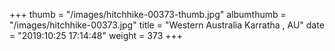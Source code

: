 +++
thumb = "/images/hitchhike-00373-thumb.jpg"
albumthumb = "/images/hitchhike-00373.jpg"
title = "Western Australia Karratha , AU"
date = "2019:10:25 17:14:48"
weight = 373
+++
